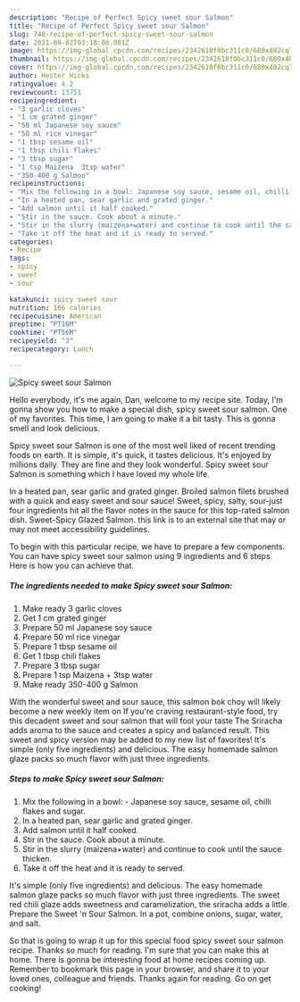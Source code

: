 ```yaml
---
description: "Recipe of Perfect Spicy sweet sour Salmon"
title: "Recipe of Perfect Spicy sweet sour Salmon"
slug: 748-recipe-of-perfect-spicy-sweet-sour-salmon
date: 2021-09-02T03:18:08.081Z
image: https://img-global.cpcdn.com/recipes/2342610f0bc311c0/680x482cq70/spicy-sweet-sour-salmon-recipe-main-photo.jpg
thumbnail: https://img-global.cpcdn.com/recipes/2342610f0bc311c0/680x482cq70/spicy-sweet-sour-salmon-recipe-main-photo.jpg
cover: https://img-global.cpcdn.com/recipes/2342610f0bc311c0/680x482cq70/spicy-sweet-sour-salmon-recipe-main-photo.jpg
author: Hester Hicks
ratingvalue: 4.2
reviewcount: 13751
recipeingredient:
- "3 garlic cloves"
- "1 cm grated ginger"
- "50 ml Japanese soy sauce"
- "50 ml rice vinegar"
- "1 tbsp sesame oil"
- "1 tbsp chili flakes"
- "3 tbsp sugar"
- "1 tsp Maizena  3tsp water"
- "350-400 g Salmon"
recipeinstructions:
- "Mix the following in a bowl: Japanese soy sauce, sesame oil, chilli flakes and sugar."
- "In a heated pan, sear garlic and grated ginger."
- "Add salmon until it half cooked."
- "Stir in the sauce. Cook about a minute."
- "Stir in the slurry (maizena+water) and continue to cook until the sauce thicken."
- "Take it off the heat and it is ready to served."
categories:
- Recipe
tags:
- spicy
- sweet
- sour

katakunci: spicy sweet sour 
nutrition: 166 calories
recipecuisine: American
preptime: "PT16M"
cooktime: "PT56M"
recipeyield: "3"
recipecategory: Lunch

---
```



![Spicy sweet sour Salmon](https://img-global.cpcdn.com/recipes/2342610f0bc311c0/680x482cq70/spicy-sweet-sour-salmon-recipe-main-photo.jpg)

Hello everybody, it's me again, Dan, welcome to my recipe site. Today, I'm gonna show you how to make a special dish, spicy sweet sour salmon. One of my favorites. This time, I am going to make it a bit tasty. This is gonna smell and look delicious.

Spicy sweet sour Salmon is one of the most well liked of recent trending foods on earth. It is simple, it's quick, it tastes delicious. It's enjoyed by millions daily. They are fine and they look wonderful. Spicy sweet sour Salmon is something which I have loved my whole life.

In a heated pan, sear garlic and grated ginger. Broiled salmon filets brushed with a quick and easy sweet and sour sauce! Sweet, spicy, salty, sour-just four ingredients hit all the flavor notes in the sauce for this top-rated salmon dish. Sweet-Spicy Glazed Salmon. this link is to an external site that may or may not meet accessibility guidelines.


To begin with this particular recipe, we have to prepare a few components. You can have spicy sweet sour salmon using 9 ingredients and 6 steps. Here is how you can achieve that.

<!--inarticleads1-->

##### The ingredients needed to make Spicy sweet sour Salmon:

1. Make ready 3 garlic cloves
1. Get 1 cm grated ginger
1. Prepare 50 ml Japanese soy sauce
1. Prepare 50 ml rice vinegar
1. Prepare 1 tbsp sesame oil
1. Get 1 tbsp chili flakes
1. Prepare 3 tbsp sugar
1. Prepare 1 tsp Maizena + 3tsp water
1. Make ready 350-400 g Salmon


With the wonderful sweet and sour sauce, this salmon bok choy will likely become a new weekly item on If you&#39;re craving restaurant-style food, try this decadent sweet and sour salmon that will fool your taste The Sriracha adds aroma to the sauce and creates a spicy and balanced result. This sweet and spicy version may be added to my new list of favorites! It&#39;s simple (only five ingredients) and delicious. The easy homemade salmon glaze packs so much flavor with just three ingredients. 

<!--inarticleads2-->

##### Steps to make Spicy sweet sour Salmon:

1. Mix the following in a bowl: - Japanese soy sauce, sesame oil, chilli flakes and sugar.
1. In a heated pan, sear garlic and grated ginger.
1. Add salmon until it half cooked.
1. Stir in the sauce. Cook about a minute.
1. Stir in the slurry (maizena+water) and continue to cook until the sauce thicken.
1. Take it off the heat and it is ready to served.


It&#39;s simple (only five ingredients) and delicious. The easy homemade salmon glaze packs so much flavor with just three ingredients. The sweet red chili glaze adds sweetness and caramelization, the sriracha adds a little. Prepare the Sweet &#39;n Sour Salmon. In a pot, combine onions, sugar, water, and salt. 

So that is going to wrap it up for this special food spicy sweet sour salmon recipe. Thanks so much for reading. I'm sure that you can make this at home. There is gonna be interesting food at home recipes coming up. Remember to bookmark this page in your browser, and share it to your loved ones, colleague and friends. Thanks again for reading. Go on get cooking!
